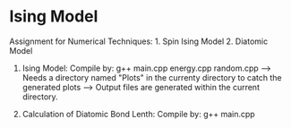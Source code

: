 # Ising Model
Assignment for Numerical Techniques: 1. Spin Ising Model 2. Diatomic Model



1. Ising Model: Compile by: g++ main.cpp energy.cpp random.cpp
--> Needs a directory named "Plots" in the currenty directory to catch the generated plots
--> Output files are generated within the current directory.


2. Calculation of Diatomic Bond Lenth: Compile by: g++ main.cpp

